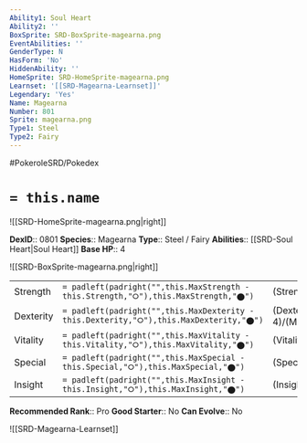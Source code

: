 ```yaml
---
Ability1: Soul Heart
Ability2: ''
BoxSprite: SRD-BoxSprite-magearna.png
EventAbilities: ''
GenderType: N
HasForm: 'No'
HiddenAbility: ''
HomeSprite: SRD-HomeSprite-magearna.png
Learnset: '[[SRD-Magearna-Learnset]]'
Legendary: 'Yes'
Name: Magearna
Number: 801
Sprite: magearna.png
Type1: Steel
Type2: Fairy
---
```


#PokeroleSRD/Pokedex

# `= this.name`

![[SRD-HomeSprite-magearna.png|right]]

**DexID**:: 0801
**Species**:: Magearna
**Type**:: Steel / Fairy
**Abilities**:: [[SRD-Soul Heart|Soul Heart]]
**Base HP**:: 4

![[SRD-BoxSprite-magearna.png|right]]

|           |                                                                                        |                                          |
| --------- | -------------------------------------------------------------------------------------- | ---------------------------------------- |
| Strength  | `= padleft(padright("",this.MaxStrength - this.Strength,"⭘"),this.MaxStrength,"⬤")`    | (Strength::6)/(MaxStrength::6)   |
| Dexterity | `= padleft(padright("",this.MaxDexterity - this.Dexterity,"⭘"),this.MaxDexterity,"⬤")` | (Dexterity:: 4)/(MaxDexterity::4) |
| Vitality  | `= padleft(padright("",this.MaxVitality - this.Vitality,"⭘"),this.MaxVitality,"⬤")`    | (Vitality::6)/(MaxVitality::6)   |
| Special   | `= padleft(padright("",this.MaxSpecial - this.Special,"⭘"),this.MaxSpecial,"⬤")`       | (Special::7)/(MaxSpecial::7)     |
| Insight   | `= padleft(padright("",this.MaxInsight - this.Insight,"⭘"),this.MaxInsight,"⬤")`       | (Insight::6)/(MaxInsight::6)     |

**Recommended Rank**:: Pro
**Good Starter**:: No
**Can Evolve**:: No

![[SRD-Magearna-Learnset]]